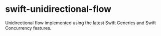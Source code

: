 # swift-unidirectional-flow

Unidirectional flow implemented using the latest Swift Generics and Swift Concurrency features.
